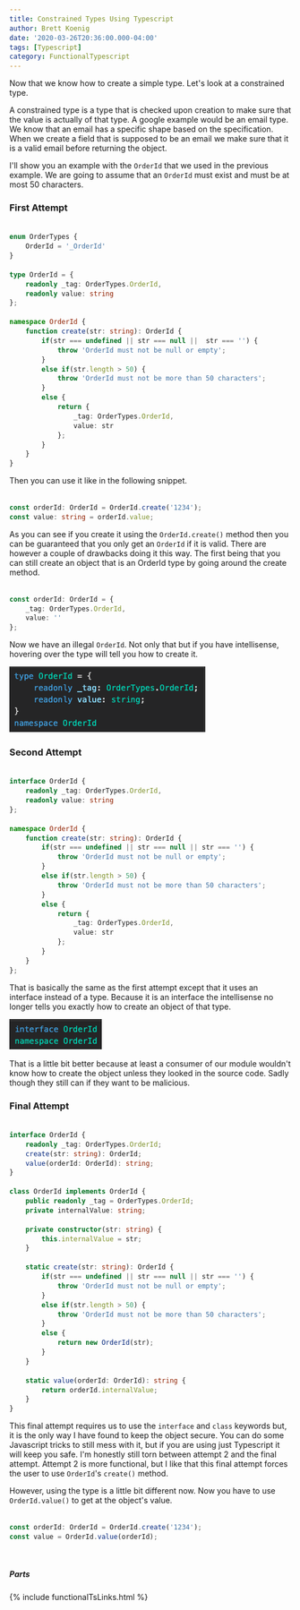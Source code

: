 ```yaml
---
title: Constrained Types Using Typescript
author: Brett Koenig
date: '2020-03-26T20:36:00.000-04:00'
tags: [Typescript]
category: FunctionalTypescript
---
```

Now that we know how to create a simple type. Let's look at a constrained type.

A constrained type is a type that is checked upon creation to make sure that the value is actually of that type.  A google example would be an email type.  We know that an email has a specific shape based on the specification.  When we create a field that is supposed to be an email we make sure that it is a valid email before returning the object.

I'll show you an example with the `OrderId` that we used in the previous example.  We are going to assume that an `OrderId` must exist and must be at most 50 characters.

### First Attempt

```typescript

enum OrderTypes {
    OrderId = '_OrderId'
}

type OrderId = {
    readonly _tag: OrderTypes.OrderId,
    readonly value: string
};

namespace OrderId {
    function create(str: string): OrderId {
        if(str === undefined || str === null ||  str === '') {
            throw 'OrderId must not be null or empty';
        }
        else if(str.length > 50) {
            throw 'OrderId must not be more than 50 characters';
        }
        else {
            return {
                _tag: OrderTypes.OrderId,
                value: str
            };
        }
    }
}
```
Then you can use it like in the following snippet.
```typescript

const orderId: OrderId = OrderId.create('1234');
const value: string = orderId.value;
```
As you can see if you create it using the `OrderId.create()` method then you can be guaranteed that you only get an `OrderId` if it is valid. There are however a couple of drawbacks doing it this way. The first being that you can still create an object that is an OrderId type by going around the create method.
```typescript

const orderId: OrderId = {
    _tag: OrderTypes.OrderId,
    value: ''
};
```
Now we have an illegal `OrderId`. Not only that but if you have intellisense, hovering over the type will tell you how to create it.

![intellisense of the OrderId type](/assets/images/intellisense_of_type.png)

### Second Attempt

```typescript

interface OrderId {
    readonly _tag: OrderTypes.OrderId,
    readonly value: string
};

namespace OrderId {
    function create(str: string): OrderId {
        if(str === undefined || str === null || str === '') {
            throw 'OrderId must not be null or empty';
        }
        else if(str.length > 50) {
            throw 'OrderId must not be more than 50 characters';
        }
        else {
            return {
                _tag: OrderTypes.OrderId,
                value: str
            };
        }
    }
};
```
That is basically the same as the first attempt except that it uses an interface instead of a type. Because it is an interface the intellisense no longer tells you exactly how to create an object of that type.

![intellisense of the OrderId interface](/assets/images/intellisense_of_interface.png)

That is a little bit better because at least a consumer of our module wouldn't know how to create the object unless they looked in the source code. Sadly though they still can if they want to be malicious.

### Final Attempt
```typescript

interface OrderId {
    readonly _tag: OrderTypes.OrderId;
    create(str: string): OrderId;
    value(orderId: OrderId): string;
}

class OrderId implements OrderId {
    public readonly _tag = OrderTypes.OrderId;
    private internalValue: string;

    private constructor(str: string) {
        this.internalValue = str;
    }
    
    static create(str: string): OrderId {
        if(str === undefined || str === null || str === '') {
            throw 'OrderId must not be null or empty';
        }
        else if(str.length > 50) {
            throw 'OrderId must not be more than 50 characters';
        }
        else {
            return new OrderId(str);
        }
    }

    static value(orderId: OrderId): string {
        return orderId.internalValue;
    }
}
```
This final attempt requires us to use the `interface` and `class` keywords but, it is the only way I have found to keep the object secure.  You can do some Javascript tricks to still mess with it, but if you are using just Typescript it will keep you safe.  I'm honestly still torn between attempt 2 and the final attempt.  Attempt 2 is more functional, but I like that this final attempt forces the user to use `OrderId`'s `create()` method.

However, using the type is a little bit different now. Now you have to use `OrderId.value()` to get at the object's value.
```typescript

const orderId: OrderId = OrderId.create('1234');
const value = OrderId.value(orderId);
```
&nbsp;
##### Parts
{% include functionalTsLinks.html %}
